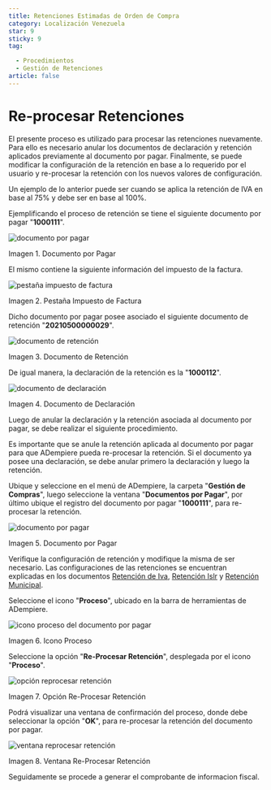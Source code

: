 ```yaml
---
title: Retenciones Estimadas de Orden de Compra
category: Localización Venezuela
star: 9
sticky: 9
tag:

  - Procedimientos
  - Gestión de Retenciones
article: false
---
```


**Re-procesar Retenciones**
===========================

El presente proceso es utilizado para procesar las retenciones nuevamente. Para ello es necesario anular los documentos de declaración y retención aplicados previamente al documento por pagar. Finalmente, se puede modificar la configuración de la retención en base a lo requerido por el usuario y re-procesar la retención con los nuevos valores de configuración.

Un ejemplo de lo anterior puede ser cuando se aplica la retención de IVA en base al 75% y debe ser en base al 100%.

Ejemplificando el proceso de retención se tiene el siguiente documento por pagar "**1000111**".

![documento por pagar](/assets/img/docs/lve/procedures/withholding-management/resources/document-payable.png)

Imagen 1. Documento por Pagar

El mismo contiene la siguiente información del impuesto de la factura.

![pestaña impuesto de factura](/assets/img/docs/lve/procedures/withholding-management/resources/invoice-tax-tab.png)

Imagen 2. Pestaña Impuesto de Factura

Dicho documento por pagar posee asociado el siguiente documento de retención "**20210500000029**".

![documento de retención](/assets/img/docs/lve/procedures/withholding-management/resources/retention-document.png)

Imagen 3. Documento de Retención

De igual manera, la declaración de la retención es la "**1000112**".

![documento de declaración](/assets/img/docs/lve/procedures/withholding-management/resources/declaration-document.png)

Imagen 4. Documento de Declaración

Luego de anular la declaración y la retención asociada al documento por pagar, se debe realizar el siguiente procedimiento.

Es importante que se anule la retención aplicada al documento por pagar para que ADempiere pueda re-procesar la retención. Si el documento ya posee una declaración, se debe anular primero la declaración y luego la retención.

Ubique y seleccione en el menú de ADempiere, la carpeta "**Gestión de Compras**", luego seleccione la ventana "**Documentos por Pagar**", por último ubique el registro del documento por pagar "**1000111**", para re-procesar la retención.

![documento por pagar](/assets/img/docs/lve/procedures/withholding-management/resources/document-payable.png)

Imagen 5. Documento por Pagar

Verifique la configuración de retención y modifique la misma de ser necesario. Las configuraciones de las retenciones se encuentran explicadas en los documentos [Retención de Iva](withholding-iva.md/), [Retención Islr](withholding-islr.md/) y [Retención Municipal](withholding-municipality.md/).

Seleccione el icono "**Proceso**", ubicado en la barra de herramientas de ADempiere.

![icono proceso del documento por pagar](/assets/img/docs/lve/procedures/withholding-management/resources/document-process-payable-icon.png)

Imagen 6. Icono Proceso

Seleccione la opción "**Re-Procesar Retención**", desplegada por el icono "**Proceso**".

![opción reprocesar retención](/assets/img/docs/lve/procedures/withholding-management/resources/reprocess-hold-option.png)

Imagen 7. Opción Re-Procesar Retención

Podrá visualizar una ventana de confirmación del proceso, donde debe seleccionar la opción "**OK**", para re-procesar la retención del documento por pagar.

![ventana reprocesar retención](/assets/img/docs/lve/procedures/withholding-management/resources/reprocess-hold-window.png)

Imagen 8. Ventana Re-Procesar Retención

Seguidamente se procede a generar el comprobante de informacion fiscal.
